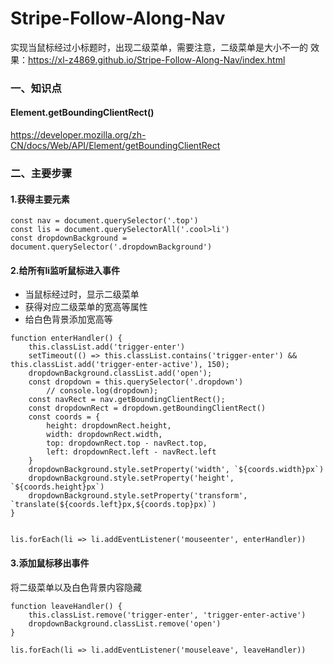 # Stripe-Follow-Along-Nav
实现当鼠标经过小标题时，出现二级菜单，需要注意，二级菜单是大小不一的
效果：https://xl-z4869.github.io/Stripe-Follow-Along-Nav/index.html
### 一、知识点
#### Element.getBoundingClientRect()
https://developer.mozilla.org/zh-CN/docs/Web/API/Element/getBoundingClientRect
### 二、主要步骤
#### 1.获得主要元素
```
const nav = document.querySelector('.top')
const lis = document.querySelectorAll('.cool>li')
const dropdownBackground = document.querySelector('.dropdownBackground')
```
#### 2.给所有li监听鼠标进入事件
* 当鼠标经过时，显示二级菜单
* 获得对应二级菜单的宽高等属性
* 给白色背景添加宽高等
```
function enterHandler() {
    this.classList.add('trigger-enter')
    setTimeout(() => this.classList.contains('trigger-enter') && this.classList.add('trigger-enter-active'), 150);
    dropdownBackground.classList.add('open');
    const dropdown = this.querySelector('.dropdown')
        // console.log(dropdown);
    const navRect = nav.getBoundingClientRect();
    const dropdownRect = dropdown.getBoundingClientRect()
    const coords = {
        height: dropdownRect.height,
        width: dropdownRect.width,
        top: dropdownRect.top - navRect.top,
        left: dropdownRect.left - navRect.left
    }
    dropdownBackground.style.setProperty('width', `${coords.width}px`)
    dropdownBackground.style.setProperty('height', `${coords.height}px`)
    dropdownBackground.style.setProperty('transform', `translate(${coords.left}px,${coords.top}px)`)
}


lis.forEach(li => li.addEventListener('mouseenter', enterHandler))
```
#### 3.添加鼠标移出事件
将二级菜单以及白色背景内容隐藏
```
function leaveHandler() {
    this.classList.remove('trigger-enter', 'trigger-enter-active')
    dropdownBackground.classList.remove('open')
}

lis.forEach(li => li.addEventListener('mouseleave', leaveHandler))
```
